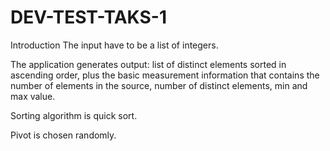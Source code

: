 # DEV-TEST-TAKS-1
Introduction
The input have to be a list of integers.

The application generates output: list of distinct elements sorted in ascending order, plus the basic measurement information that contains the number of elements in the source, number of distinct elements, min and max value.

Sorting algorithm is quick sort.

Pivot is chosen randomly.
